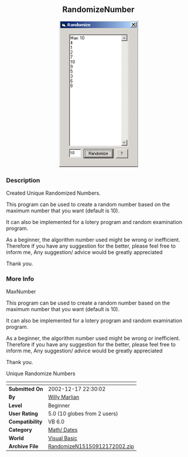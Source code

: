 ﻿<div align="center">

## RandomizeNumber

<img src="PIC200212172211588002.jpg">
</div>

### Description

Created Unique Randomized Numbers.

This program can be used to create a random number based on the maximum number that you want (default is 10).

It can also be implemented for a lotery program and random examination program.

As a beginner, the algorithm number used might be wrong or inefficient. Therefore if you have any suggestion for the better, please feel free to inform me, Any suggestion/ advice would be greatly appreciated

Thank you.
 
### More Info
 
MaxNumber

This program can be used to create a random number based on the maximum number that you want (default is 10).

It can also be implemented for a lotery program and random examination program.

As a beginner, the algorithm number used might be wrong or inefficient. Therefore if you have any suggestion for the better, please feel free to inform me, Any suggestion/ advice would be greatly appreciated

Thank you.

Unique Randomize Numbers


<span>             |<span>
---                |---
**Submitted On**   |2002-12-17 22:30:02
**By**             |[Willy Marlian](https://github.com/Planet-Source-Code/PSCIndex/blob/master/ByAuthor/willy-marlian.md)
**Level**          |Beginner
**User Rating**    |5.0 (10 globes from 2 users)
**Compatibility**  |VB 6\.0
**Category**       |[Math/ Dates](https://github.com/Planet-Source-Code/PSCIndex/blob/master/ByCategory/math-dates__1-37.md)
**World**          |[Visual Basic](https://github.com/Planet-Source-Code/PSCIndex/blob/master/ByWorld/visual-basic.md)
**Archive File**   |[RandomizeN15150912172002\.zip](https://github.com/Planet-Source-Code/willy-marlian-randomizenumber__1-41677/archive/master.zip)








